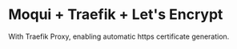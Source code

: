 # Moqui + Traefik + Let's Encrypt

With Traefik Proxy, enabling automatic https certificate generation.
